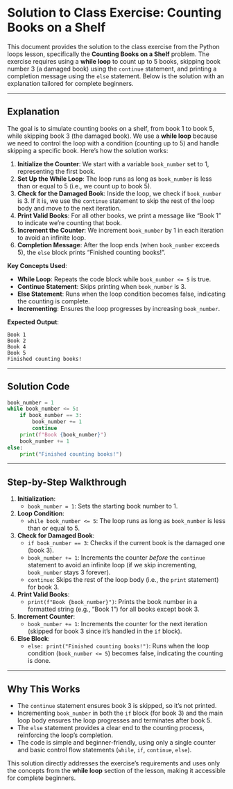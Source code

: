 # **Solution to Class Exercise: Counting Books on a Shelf**

This document provides the solution to the class exercise from the Python loops lesson, specifically the **Counting Books on a Shelf** problem. The exercise requires using a **while loop** to count up to 5 books, skipping book number 3 (a damaged book) using the `continue` statement, and printing a completion message using the `else` statement. Below is the solution with an explanation tailored for complete beginners.

---

## **Explanation**

The goal is to simulate counting books on a shelf, from book 1 to book 5, while skipping book 3 (the damaged book). We use a **while loop** because we need to control the loop with a condition (counting up to 5) and handle skipping a specific book. Here’s how the solution works:

1. **Initialize the Counter**: We start with a variable `book_number` set to 1, representing the first book.
2. **Set Up the While Loop**: The loop runs as long as `book_number` is less than or equal to 5 (i.e., we count up to book 5).
3. **Check for the Damaged Book**: Inside the loop, we check if `book_number` is 3. If it is, we use the `continue` statement to skip the rest of the loop body and move to the next iteration.
4. **Print Valid Books**: For all other books, we print a message like “Book 1” to indicate we’re counting that book.
5. **Increment the Counter**: We increment `book_number` by 1 in each iteration to avoid an infinite loop.
6. **Completion Message**: After the loop ends (when `book_number` exceeds 5), the `else` block prints “Finished counting books!”.

**Key Concepts Used**:
- **While Loop**: Repeats the code block while `book_number <= 5` is true.
- **Continue Statement**: Skips printing when `book_number` is 3.
- **Else Statement**: Runs when the loop condition becomes false, indicating the counting is complete.
- **Incrementing**: Ensures the loop progresses by increasing `book_number`.

**Expected Output**:
```
Book 1
Book 2
Book 4
Book 5
Finished counting books!
```

---

## **Solution Code**

```python
book_number = 1
while book_number <= 5:
    if book_number == 3:
        book_number += 1
        continue
    print(f"Book {book_number}")
    book_number += 1
else:
    print("Finished counting books!")
```

---

## **Step-by-Step Walkthrough**

1. **Initialization**:
   - `book_number = 1`: Sets the starting book number to 1.
2. **Loop Condition**:
   - `while book_number <= 5`: The loop runs as long as `book_number` is less than or equal to 5.
3. **Check for Damaged Book**:
   - `if book_number == 3`: Checks if the current book is the damaged one (book 3).
   - `book_number += 1`: Increments the counter *before* the `continue` statement to avoid an infinite loop (if we skip incrementing, `book_number` stays 3 forever).
   - `continue`: Skips the rest of the loop body (i.e., the `print` statement) for book 3.
4. **Print Valid Books**:
   - `print(f"Book {book_number}")`: Prints the book number in a formatted string (e.g., “Book 1”) for all books except book 3.
5. **Increment Counter**:
   - `book_number += 1`: Increments the counter for the next iteration (skipped for book 3 since it’s handled in the `if` block).
6. **Else Block**:
   - `else: print("Finished counting books!")`: Runs when the loop condition (`book_number <= 5`) becomes false, indicating the counting is done.

---

## **Why This Works**

- The `continue` statement ensures book 3 is skipped, so it’s not printed.
- Incrementing `book_number` in both the `if` block (for book 3) and the main loop body ensures the loop progresses and terminates after book 5.
- The `else` statement provides a clear end to the counting process, reinforcing the loop’s completion.
- The code is simple and beginner-friendly, using only a single counter and basic control flow statements (`while`, `if`, `continue`, `else`).

This solution directly addresses the exercise’s requirements and uses only the concepts from the **while loop** section of the lesson, making it accessible for complete beginners.
